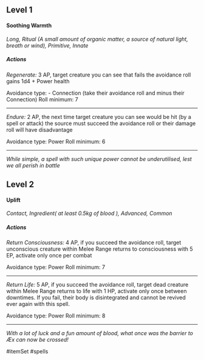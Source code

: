 ## Level 1
#### Soothing Warmth
*Long, Ritual (A small amount of organic matter, a source of natural light, breath or wind), Primitive, Innate*

##### Actions

*Regenerate:* 3 AP, target creature you can see that fails the avoidance roll gains 1d4 + Power health

Avoidance type: - Connection (take their avoidance roll and minus their Connection)
Roll minimum: 7

---
*Endure:* 2 AP, the next time target creature you can see would be hit (by a spell or attack) the source must succeed the avoidance roll or their damage roll will have disadvantage

Avoidance type: Power
Roll minimum: 6

---
*While simple, a spell with such unique power cannot be underutilised, lest we all perish in battle*

## Level 2
#### Uplift
*Contact, Ingredient( at least 0.5kg of blood ), Advanced, Common*

##### Actions

*Return Consciousness:* 4 AP, if you succeed the avoidance roll, target unconscious creature within Melee Range returns to consciousness with 5 EP, activate only once per combat

Avoidance type: Power
Roll minimum: 7

---
*Return Life:* 5 AP, if you succeed the avoidance roll, target dead creature within Melee Range returns to life with 1 HP, activate only once between downtimes. If you fail, their body is disintegrated and cannot be revived ever again with this spell.

Avoidance type: Power
Roll minimum: 8

---
*With a lot of luck and a fun amount of blood, what once was the barrier to Æx can now be crossed!*

#itemSet #spells